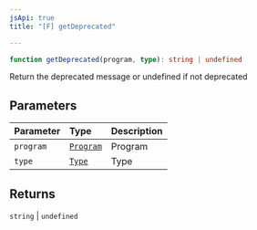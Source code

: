 ```yaml
---
jsApi: true
title: "[F] getDeprecated"

---
```

```ts
function getDeprecated(program, type): string | undefined
```

Return the deprecated message or undefined if not deprecated

## Parameters

| Parameter | Type | Description |
| :------ | :------ | :------ |
| `program` | [`Program`](../interfaces/Program.md) | Program |
| `type` | [`Type`](../type-aliases/Type.md) | Type |

## Returns

`string` \| `undefined`
